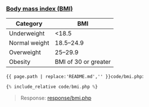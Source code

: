 ### [Body mass index (BMI)](code.zip)

| Category | BMI |
| -|- |
| Underweight | <18.5 |
| Normal weight | 18.5–24.9 |
| Overweight | 25–29.9 |
| Obesity | BMI of 30 or greater |

`{{ page.path | replace:'README.md','' }}code/bmi.php`:
```php
{% include_relative code/bmi.php %}
```

> Response: [response/bmi.php](response/bmi.php)
